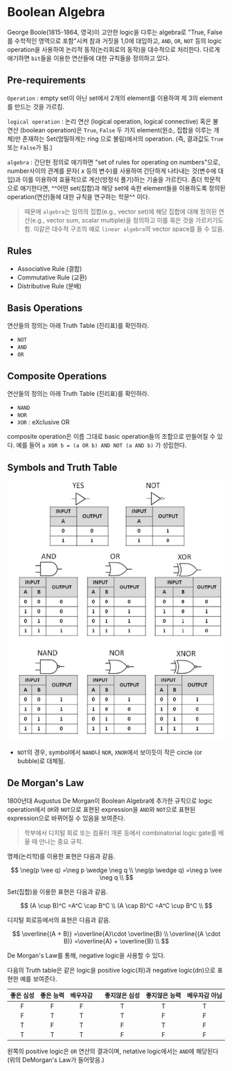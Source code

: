 # Boolean Algebra

George Boole(1815-1864, 영국)이 고안한 logic을 다루는 algebra로 "True, False를 수학적인 영역으로 포함"시켜 참과 거짓을 1,0에 대입하고, `AND`, `OR`, `NOT` 등의 logic operation을 사용하여 논리적 동작(논리회로의 동작)을 대수적으로 처리한다. 다르게 애기하면 `bit`들을 이용한 연산들에 대한 규칙들을 정의하고 있다.

## Pre-requirements

`Operation`
: empty set이 아닌 set에서 2개의 element를 이용하여 제 3의 element를 만드는 것을 가르킴.

`logical operation`
: 논리 연산 (logical operation, logical connective) 혹은 불 연산 (boolean operation)은 `True`, `False` 두 가지 element(원소, 집합을 이루는 개체)만 존재하는 Set(엄밀하게는 ring 으로 불림)에서의 operation. (즉, 결과값도 `True` 또는 `False`가 됨.)

`algebra`
: 간단한 정의로 애기하면 "set of rules for operating on numbers"으로, number사이의 관계를 문자(
$x$ 등의 변수)를 사용하여 간단하게 나타내는 것(변수에 대입)과 이를 이용하여 효율적으로 계산(방정식 풀기)하는 기술을 가르킨다. 좀더 학문적으로 애기한다면, ^^어떤 set(집합)과 해당 set에 속한 element들을 이용하도록 정의된 operation(연산)들에 대한 규칙을 연구하는 학문^^ 이다.

> 때문에 `algebra`는 임의의 집합(e.g., vector set)에 해당 집합에 대해 정의된 연산(e.g., vector sum, scalar multiple)을 정의하고 이를 묶은 것을 가르키기도 함. 이같은 대수적 구조의 예로 `linear algebra`의 vector space를 들 수 있음.

## Rules

* Associative Rule (결합)
* Commutative Rule (교환)
* Distributive Rule (분배)

## Basis Operations

연산들의 정의는 아래 Truth Table (진리표)를 확인하라.

* `NOT` 
* `AND`
* `OR`

## Composite Operations

연산들의 정의는 아래 Truth Table (진리표)를 확인하라.

* `NAND`
* `NOR`
* `XOR` : eXclusive OR

composite operation은 이름 그대로 basic operation들의 조합으로 만들어질 수 있다.
예를 들어 `a XOR b = (a OR b) AND NOT (a AND b)` 가 성립한다.

## Symbols and Truth Table

![](img/truth_table.png)

* `NOT`의 경우, symbol에서 `NAND`나 `NOR`, `XNOR`에서 보이듯이 작은 circle (or bubble)로 대체됨.

## De Morgan's Law

1800년대 Augustus De Morgan이 Boolean Algebra에 추가한 규칙으로 logic operation에서 `OR`와 `NOT`으로 표현된 expression을 `AND`와 `NOT`으로 표현된 expression으로 바뀌어질 수 있음을 보여준다.

> 학부에서 디지털 회로 또는 컴퓨터 개론 등에서 combinatorial logic gate를 배울 때 만나는 중요 규칙.

명제(논리학)를 이용한 표현은 다음과 같음.

$$ \neg(p \vee q) =\neg p \wedge \neg q \\ \neg(p \wedge q) =\neg p \vee \neg q \\ $$

Set(집합)을 이용한 표현은 다음과 같음.

$$ (A \cup B)^C =A^C \cap B^C \\ (A \cap B)^C =A^C \cup B^C \\ $$

디지털 회로등에서의 표현은 다음과 같음.

$$ \overline{(A + B)} =\overline{A}\cdot \overline{B} \\ \overline{(A \cdot B)} =\overline{A} + \overline{B} \\ $$

De Morgan's Law를 통해, negative logic을 사용할 수 있다. 

다음의 Truth table은 같은 logic을 positive logic(좌)과 negative logic(dn)으로 표현한 예를 보여준다.

| 좋은 심성 | 좋은 능력 | 배우자감 | | 좋지않은 심성 | 좋지않은 능력 | 배우자감 아님|
|:----:   |:----:    |:----: |---|:----:     |  :----:     |:----:     |
| F       | F         | F    | | T           | T           |T          |
| F       | T         | T    | | T           | F           |F          |
| T       | F         | T    | | F           | T           |F          |
| T       | T         | T    | | F           | F           |F          |

왼쪽의 positive logic은 `OR` 연산의 결과이며, netative logic에서는 `AND`에 해당된다 (위의 DeMorgan's Law가 들어맞음.)